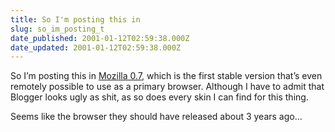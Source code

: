 ```yaml
---
title: So I'm posting this in
slug: so_im_posting_t
date_published: 2001-01-12T02:59:38.000Z
date_updated: 2001-01-12T02:59:38.000Z
---
```


So I’m posting this in [Mozilla 0.7](http://www.mozilla.org), which is the first stable version that’s even remotely possible to use as a primary browser. Although I have to admit that Blogger looks ugly as shit, as so does every skin I can find for this thing.

Seems like the browser they should have released about 3 years ago…
